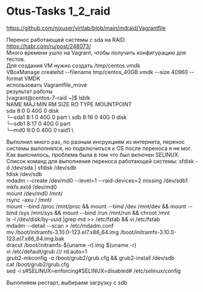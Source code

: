 # Otus-Tasks	1_2_raid
https://github.com/nixuser/virtlab/blob/main/mdraid/Vagrantfile

Перенос работающей системы с sda на RAID. \
https://habr.com/ru/post/248073/   \
Много времени ушло на Vagrant, чтобы получить конфигурацию для тестов. \
Для создания VM нужно создать /tmp/centos.vmdk \
VBoxManage createhd --filename tmp/centos_40GB.vmdk --size 40960 --format VMDK \
использовать Vagrantfile_move \
результат работы \
[vagrant@centos-7-raid ~]$ lsblk \
NAME    MAJ:MIN RM SIZE RO TYPE  MOUNTPOINT \
sda       8:0    0  40G  0 disk \
└─sda1    8:1    0  40G  0 part \ 
sdb       8:16   0  40G  0 disk \
└─sdb1    8:17   0  40G  0 part \
  └─md0   9:0    0  40G  0 raid1 \


Выполнил много раз, по разным инсрукциям из интернета,
перенос системы выполнялся, но подключиться к OS после переноса я не мог.
Как выяснилось, проблема была в том что был включен SELINUX.\
Список команд для выполнения переноса работающей системы:
sfdisk -d /dev/sda | sfdisk /dev/sdb \
fdisk /dev/sdb \
mdadm --create /dev/md0 --level=1 --raid-devices=2 missing /dev/sdb1 \
mkfs.ext4 /dev/md0 \
mount /dev/md0 /mnt/ \
rsync -axu / /mnt/ \
mount --bind /proc /mnt/proc && mount --bind /dev /mnt/dev && mount --bind /sys /mnt/sys && mount --bind /run /mnt/run && chroot /mnt \
ls -l /dev/disk/by-uuid |grep md >> /etc/fstab && vi /etc/fstab \
mdadm --detail --scan > /etc/mdadm.conf \
mv /boot/initramfs-3.10.0-123.el7.x86_64.img /boot/initramfs-3.10.0-123.el7.x86_64.img.bak \
dracut /boot/initramfs-$(uname -r).img $(uname -r) \
vi /etc/default/grub /// rd.auto=1 \
grub2-mkconfig -o /boot/grub2/grub.cfg && grub2-install /dev/sdb \
cat /boot/grub2/grub.cfg \
sed -i s#SELINUX=enforcing#SELINUX=disabled#  /etc/selinux/config 

Выполняем рестарт, выбираем загрузку с sdb





